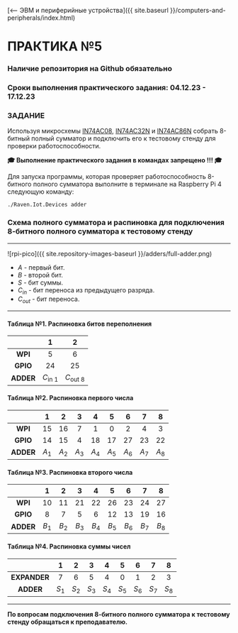 [⟵ ЭВМ и периферийные устройства]({{ site.baseurl }}/computers-and-peripherals/index.html)

# **ПРАКТИКА №5**

### **Наличие репозитория на Github обязательно**

### **Сроки выполнения практического задания: 04.12.23 - 17.12.23**

### **ЗАДАНИЕ**

Используя микросхемы [IN74AC08](https://pdf1.alldatasheet.com/datasheet-pdf/view/146490/INTEGRAL/IN74AC08.html), [IN74AC32N](https://pdf1.alldatasheet.com/datasheet-pdf/view/258739/IKSEMICON/IN74AC32N.html) и [IN74AC86N](https://pdf1.alldatasheet.com/datasheet-pdf/view/121324/INTEGRAL/IN74AC86N.html) собрать 8-битный полный сумматор и подключить его к тестовому стенду для проверки работоспособности.

**🎓 Выполнение практического задания в командах запрещено !!! 🎓**

Для запуска программы, которая проверяет работоспособность 8-битного полного сумматора выполните в терминале на Raspberry Pi 4 следующую команду:

```console
./Raven.Iot.Devices adder
```

### **Схема полного сумматора и распиновка для подключения 8-битного полного сумматора к тестовому стенду**

---

![rpi-pico]({{ site.repository-images-baseurl }}/adders/full-adder.png)

* $A$ - первый бит.
* $B$ - второй бит.
* $S$ - бит суммы.
* $C_{in}$ - бит переноса из предыдущего разряда.
* $C_{out}$ - бит переноса.

---

#### **Таблица №1. Распиновка битов переполнения**

| |1|2|
|:-:|:-:|:-:|
|**WPI**|$5$|$6$|
|**GPIO**|$24$|$25$|
|**ADDER**|$C_{\text{in 1}}$|$C_{\text{out 8}}$|

#### **Таблица №2. Распиновка первого числа**

| |1|2|3|4|5|6|7|8|
|:-:|:-:|:-:|:-:|:-:|:-:|:-:|:-:|:-:|
|**WPI**|$15$|$16$|$7$|$1$|$0$|$2$|$4$|$3$|
|**GPIO**|$14$|$15$|$4$|$18$|$17$|$27$|$23$|$22$|
|**ADDER**|$A_{\text{1}}$|$A_{\text{2}}$|$A_{\text{3}}$|$A_{\text{4}}$|$A_{\text{5}}$|$A_{\text{6}}$|$A_{\text{7}}$|$A_{\text{8}}$|

#### **Таблица №3. Распиновка второго числа**

| |1|2|3|4|5|6|7|8|
|:-:|:-:|:-:|:-:|:-:|:-:|:-:|:-:|:-:|
|**WPI**|$10$|$11$|$21$|$22$|$26$|$23$|$24$|$27$|
|**GPIO**|$8$|$7$|$5$|$6$|$12$|$13$|$19$|$16$|
|**ADDER**|$B_{\text{1}}$|$B_{\text{2}}$|$B_{\text{3}}$|$B_{\text{4}}$|$B_{\text{5}}$|$B_{\text{6}}$|$B_{\text{7}}$|$B_{\text{8}}$|

#### **Таблица №4. Распиновка суммы чисел**

| |1|2|3|4|5|6|7|8|
|:-:|:-:|:-:|:-:|:-:|:-:|:-:|:-:|:-:|
|**EXPANDER**|$7$|$6$|$5$|$4$|$0$|$1$|$2$|$3$|
|**ADDER**|$S_{\text{1}}$|$S_{\text{2}}$|$S_{\text{3}}$|$S_{\text{4}}$|$S_{\text{5}}$|$S_{\text{6}}$|$S_{\text{7}}$|$S_{\text{8}}$|

---

**По вопросам подключения 8-битного полного сумматора к тестовому стенду обращаться к преподавателю.**
